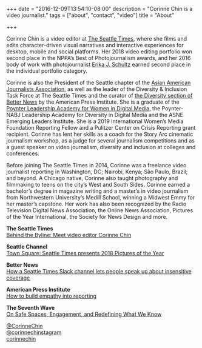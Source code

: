 +++
date = "2016-12-09T13:54:10-08:00"
description = "Corinne Chin is a video journalist."
tags = ["about", "contact", "video"]
title = "About"

+++
<p>Corinne Chin is a video editor at <a href="http://www.seattletimes.com/author/corinne-chin" target="_blank">The Seattle Times</a>, where she films and edits character-driven visual narratives and interactive experiences for desktop, mobile and social platforms. Her 2018 video editing portfolio won second place in the NPPA’s Best of Photojournalism awards, and her 2016 body of work with photojournalist <a href="http://www.erikajschultz.com" target="_blank">Erika J. Schultz</a> earned second place in the individual portfolio category.</p>

<p>Corinne is also the President of the Seattle chapter of the <a href="http://www.aajaseattle.org" target="_blank">Asian American Journalists Association</a>, as well as the leader of the Diversity &amp; Inclusion Task Force at The Seattle Times and the curator of <a href="https://betternews.org/topic/diversity/" target="_blank">the Diversity section of Better News</a> by the American Press Institute. She is a graduate of the <a href="https://www.digitalwomenleaders.com/" target="_blank">Poynter Leadership Academy for Women in Digital Media,</a>  the Poynter-NABJ Leadership Academy for Diversity in Digital Media and the ASNE Emerging Leaders Institute. She is a 2019 International Women’s Media Foundation Reporting Fellow and a Pulitzer Center on Crisis Reporting grant recipient. Corinne has lent her skills as a coach for the Story Arc cinematic journalism workshop, as a judge for several journalism competitions and as a guest speaker on video journalism, diversity and inclusion at colleges and conferences.</p>

<p>Before joining The Seattle Times in 2014, Corinne was a freelance video journalist reporting in Washington, DC; Nairobi, Kenya; São Paulo, Brazil; and beyond. A Chicago native, Corinne also taught photography and filmmaking to teens on the city’s West and South Sides. Corinne earned a bachelor’s degree in magazine writing and a master’s in video journalism from Northwestern University’s Medill School, winning a Midwest Emmy for her master’s capstone. Her work has also been recognized by the Radio Television Digital News Association, the Online News Association, Pictures of the Year International, the Society for News Design and more.</p>

<p><span style="font-weight: bold">The Seattle Times</span><br>
<a href="https://www.seattletimes.com/seattle-news/behind-the-byline-meet-video-editor-corinne-chin/" target="_blank">Behind the Byline: Meet video editor Corinne Chin</a></p>

<p><span style="font-weight: bold">Seattle Channel</span><br>
<a href="http://www.seattlechannel.org/TownSquare?videoid=x101817" target="_blank">Town Square: Seattle Times presents 2018 Pictures of the Year</a></p>

<p><span style="font-weight: bold">Better News</span><br>
<a href="https://betternews.org/sharable-win-seattle-times-slack-channel-sensitive-subjects/ 
" target="_blank">How a Seattle Times Slack channel lets people speak up about insensitive coverage</a></p>

<p><span style="font-weight: bold">American Press Institute</span><br>
<a href="https://www.americanpressinstitute.org/publications/reports/strategy-studies/empathy-reporting/" target="_blank">How to build empathy into reporting</a></p>

<p><span style="font-weight: bold">The Seventh Wave</span><br>
<a href="http://theseventhwave.co/on-safe-spaces-engagement-and-redefining-what-we-know/ 
" target="_blank">On Safe Spaces, Engagement, and Redefining What We Know</a></p>

<p><a href="https://twitter.com/corinnechin" target="_blank"><span class="identifier"><i class="fa fa-twitter" aria-hidden="true"></i></span>@CorinneChin</a><br>
<a href="https://instagram.com/corinnechinstagram" target="_blank"><span class="identifier"><i class="fa fa-instagram" aria-hidden="true"></i></span>@corinnechinstagram</a><br>
<a href="https://linkedin.com/in/corinnechin" target="_blank"><span class="identifier"><i class="fa fa-linkedin" aria-hidden="true"></i></span>corinnechin</a><br></p>